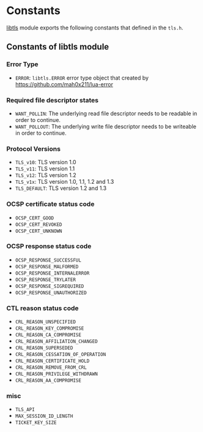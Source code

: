 # Constants

[libtls](../src/libtls.c) module exports the following constants that defined in the `tls.h`.


## Constants of libtls module

### Error Type

- `ERROR`: `libtls.ERROR` error type object that created by https://github.com/mah0x211/lua-error


### Required file descriptor states

- `WANT_POLLIN`: The underlying read file descriptor needs to be readable in order to continue.
- `WANT_POLLOUT`: The underlying write file descriptor needs to be writeable in order to continue.


### Protocol Versions

- `TLS_v10`: TLS version 1.0
- `TLS_v11`: TLS version 1.1
- `TLS_v12`: TLS version 1.2
- `TLS_v1x`: TLS version 1.0, 1.1, 1.2 and 1.3
- `TLS_DEFAULT`: TLS version 1.2 and 1.3

### OCSP certificate status code

- `OCSP_CERT_GOOD`
- `OCSP_CERT_REVOKED`
- `OCSP_CERT_UNKNOWN`


### OCSP response status code

- `OCSP_RESPONSE_SUCCESSFUL`
- `OCSP_RESPONSE_MALFORMED`
- `OCSP_RESPONSE_INTERNALERROR`
- `OCSP_RESPONSE_TRYLATER`
- `OCSP_RESPONSE_SIGREQUIRED`
- `OCSP_RESPONSE_UNAUTHORIZED`


### CTL reason status code

- `CRL_REASON_UNSPECIFIED`
- `CRL_REASON_KEY_COMPROMISE`
- `CRL_REASON_CA_COMPROMISE`
- `CRL_REASON_AFFILIATION_CHANGED`
- `CRL_REASON_SUPERSEDED`
- `CRL_REASON_CESSATION_OF_OPERATION`
- `CRL_REASON_CERTIFICATE_HOLD`
- `CRL_REASON_REMOVE_FROM_CRL`
- `CRL_REASON_PRIVILEGE_WITHDRAWN`
- `CRL_REASON_AA_COMPROMISE`

### misc

- `TLS_API`
- `MAX_SESSION_ID_LENGTH`
- `TICKET_KEY_SIZE`


